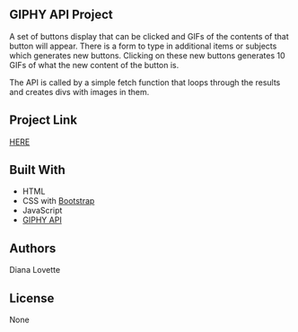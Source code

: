 ## GIPHY API Project
A set of buttons display that can be clicked and GIFs of the contents of that button will appear. There is a form to type in additional items or subjects which generates new buttons. Clicking on these new buttons generates 10 GIFs of what the new content of the button is.

The API is called by a simple fetch function that loops through the results and creates divs with images in them.

## Project Link
[HERE](https://birbjam.github.io/API-GIF/)

## Built With
- HTML
- CSS with [Bootstrap](https://getbootstrap.com/)
- JavaScript
- [GIPHY API](https://developers.giphy.com/)

## Authors
Diana Lovette

## License
None

